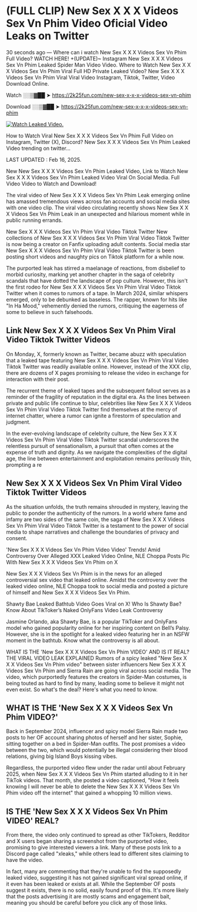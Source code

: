 # (FULL CLIP) New Sex X X X Videos Sex Vn Phim Video Oficial Video Leaks on Twitter

30 seconds ago — Where can i watch New Sex X X X Videos Sex Vn Phim Full Video? WATCH HERE! +(UPDATE)~ Instagram New Sex X X X Videos Sex Vn Phim Leaked Spider Man Video Video. Where to Watch New Sex X X X Videos Sex Vn Phim Viral Full HD Private Leaked Video? New Sex X X X Videos Sex Vn Phim Viral Viral Video Instagram, Tiktok, Twitter, Video Download Online.

Watch ░░▒▓██ ➤ https://2k25fun.com/new-sex-x-x-x-videos-sex-vn-phim

Download ░░▒▓██ ➤ https://2k25fun.com/new-sex-x-x-x-videos-sex-vn-phim

[![Watch Leaked Video.](https://miro.medium.com/v2/resize:fit:828/format:webp/1*cilzJN44JGOrTw9NJCrNHA.gif "Watch Leaked Video")](https://2k25fun.com/new-sex-x-x-x-videos-sex-vn-phim)

How to Watch Viral New Sex X X X Videos Sex Vn Phim Full Video on Instagram, Twitter (X), Discord? New Sex X X X Videos Sex Vn Phim Leaked Video trending on twitter...

LAST UPDATED : Feb 16, 2025.

New New Sex X X X Videos Sex Vn Phim Leaked Video, Link to Watch New Sex X X X Videos Sex Vn Phim Leaked Video Viral On Social Media. Full Video Video to Watch and Download!

The viral video of New Sex X X X Videos Sex Vn Phim Leak emerging online has amassed tremendous views across fan accounts and social media sites with one video clip. The viral video circulating recently shows New Sex X X X Videos Sex Vn Phim Leak in an unexpected and hilarious moment while in public running errands.

New Sex X X X Videos Sex Vn Phim Viral Video Tiktok Twitter New collections of New Sex X X X Videos Sex Vn Phim Viral Video Tiktok Twitter is now being a creator on Fanfix uploading adult contents. Social media star New Sex X X X Videos Sex Vn Phim Viral Video Tiktok Twitter is been posting short videos and naughty pics on Tiktok platform for a while now.

The purported leak has stirred a maelanage of reactions, from disbelief to morbid curiosity, marking yet another chapter in the saga of celebrity scandals that have dotted the landscape of pop culture. However, this isn't the first rodeo for New Sex X X X Videos Sex Vn Phim Viral Video Tiktok Twitter when it comes to rumors of a tape. In March 2024, similar whispers emerged, only to be debunked as baseless. The rapper, known for hits like "In Ha Mood," vehemently denied the rumors, critiquing the eagerness of some to believe in such falsehoods.

## Link New Sex X X X Videos Sex Vn Phim Viral Video Tiktok Twitter Videos

On Monday, X, formerly known as Twitter, became abuzz with speculation that a leaked tape featuring New Sex X X X Videos Sex Vn Phim Viral Video Tiktok Twitter was readily available online. However, instead of the XXX clip, there are dozens of X pages promising to release the video in exchange for interaction with their post.

The recurrent theme of leaked tapes and the subsequent fallout serves as a reminder of the fragility of reputation in the digital era. As the lines between private and public life continue to blur, celebrities like New Sex X X X Videos Sex Vn Phim Viral Video Tiktok Twitter find themselves at the mercy of internet chatter, where a rumor can ignite a firestorm of speculation and judgment.

In the ever-evolving landscape of celebrity culture, the New Sex X X X Videos Sex Vn Phim Viral Video Tiktok Twitter scandal underscores the relentless pursuit of sensationalism, a pursuit that often comes at the expense of truth and dignity. As we navigate the complexities of the digital age, the line between entertainment and exploitation remains perilously thin, prompting a re

##  New Sex X X X Videos Sex Vn Phim Viral Video Tiktok Twitter Videos

As the situation unfolds, the truth remains shrouded in mystery, leaving the public to ponder the authenticity of the rumors. In a world where fame and infamy are two sides of the same coin, the saga of New Sex X X X Videos Sex Vn Phim Viral Video Tiktok Twitter is a testament to the power of social media to shape narratives and challenge the boundaries of privacy and consent.

'New Sex X X X Videos Sex Vn Phim Video Video' Trends! Amid Controversy Over Alleged XXX Leaked Video Online, NLE Choppa Posts Pic With New Sex X X X Videos Sex Vn Phim on X

New Sex X X X Videos Sex Vn Phim is in the news for an alleged controversial sex video that leaked online. Amidst the controversy over the leaked video online, NLE Choppa took to social media and posted a picture of himself and New Sex X X X Videos Sex Vn Phim.

Shawty Bae Leaked Bathtub Video Goes Viral on X! Who Is Shawty Bae? Know About TikToker’s Naked OnlyFans Video Leak Controversy

Jasmine Orlando, aka Shawty Bae, is a popular TikToker and OnlyFans model who gained popularity online for her inspiring content on Bell’s Palsy. However, she is in the spotlight for a leaked video featuring her in an NSFW moment in the bathtub. Know what the controversy is all about.

WHAT IS THE 'New Sex X X X Videos Sex Vn Phim VIDEO' AND IS IT REAL? THE VIRAL VIDEO LEAK EXPLAINED Rumors of a spicy leaked "New Sex X X X Videos Sex Vn Phim video" between sister influencers New Sex X X X Videos Sex Vn Phim and Sierra Rain are going viral across social media. The video, which purportedly features the creators in Spider-Man costumes, is being touted as hard to find by many, leading some to believe it might not even exist. So what's the deal? Here's what you need to know.

## WHAT IS THE 'New Sex X X X Videos Sex Vn Phim VIDEO?'

Back in September 2024, influencer and spicy model Sierra Rain made two posts to her OF account sharing photos of herself and her sister, Sophie, sitting together on a bed in Spider-Man outfits. The post promises a video between the two, which would potentially be illegal considering their blood relations, giving big Island Boys kissing vibes.

Regardless, the purported video flew under the radar until about February 2025, when New Sex X X X Videos Sex Vn Phim started alluding to it in her TikTok videos. That month, she posted a video captioned, "How it feels knowing I will never be able to delete the New Sex X X X Videos Sex Vn Phim video off the internet" that gained a whopping 10 million views.

## IS THE 'New Sex X X X Videos Sex Vn Phim VIDEO' REAL?

From there, the video only continued to spread as other TikTokers, Redditor and X users began sharing a screenshot from the purported video, promising to give interested viewers a link. Many of these posts link to a Discord page called "xleaks," while others lead to different sites claiming to have the video.

In fact, many are commenting that they're unable to find the supposedly leaked video, suggesting it has not gained significant viral spread online, if it even has been leaked or exists at all. While the September OF posts suggest it exists, there is no solid, easily found proof of this. It's more likely that the posts advertising it are mostly scams and engagement bait, meaning you should be careful before you click any of those links.